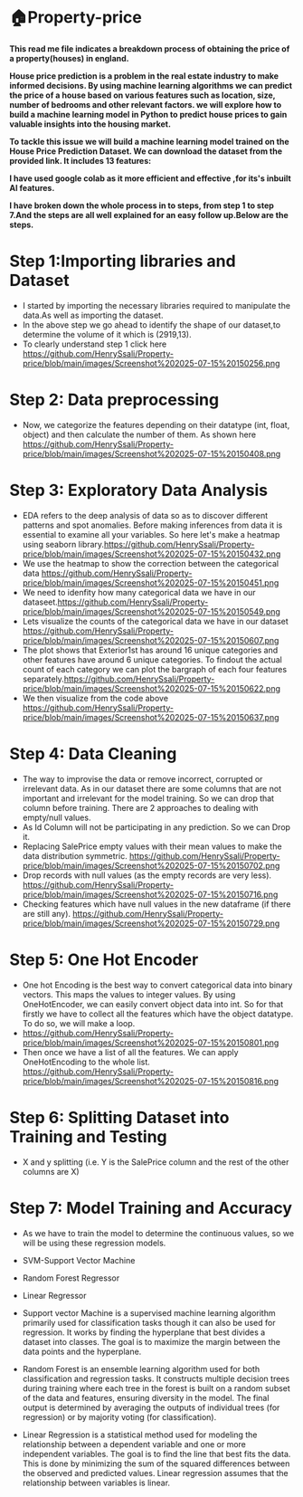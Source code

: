  # 🏠Property-price
 __This read me file indicates a breakdown process of obtaining the price of a property(houses) in england.__
 
 __House price prediction is a problem in the real estate industry to make informed decisions. By using machine learning algorithms we can predict the price of a house based on various features such as location, size, number of bedrooms and other relevant factors.  we will explore how to build a machine learning model in Python to predict house prices to gain valuable insights into the housing market.__
 
__To tackle this issue we will build a machine learning model trained on the House Price Prediction Dataset. We can download the dataset from the provided link. It includes 13 features:__

 __I have used google colab as it more efficient and effective ,for its's inbuilt AI features.__
 
 __I have broken down the whole process in to steps, from step 1 to step 7.And the steps are all well explained for an easy follow up.Below are the steps.__

 # Step 1:Importing libraries and Dataset
* I started by importing the necessary libraries required to manipulate the data.As well as    importing the dataset.
* In the above step we go ahead to identify the shape of our dataset,to determine the volume of it which is (2919,13).
* To clearly understand step 1 click here https://github.com/HenrySsali/Property-price/blob/main/images/Screenshot%202025-07-15%20150256.png
# Step 2: Data preprocessing
* Now, we categorize the features depending on their datatype (int, float, object) and then calculate the number of them. As shown here https://github.com/HenrySsali/Property-price/blob/main/images/Screenshot%202025-07-15%20150408.png
# Step 3: Exploratory Data Analysis
* EDA refers to the deep analysis of data so as to discover different patterns and spot anomalies. Before making inferences from data it is essential to examine all your variables. So here let's make a heatmap using seaborn library.https://github.com/HenrySsali/Property-price/blob/main/images/Screenshot%202025-07-15%20150432.png
* We use the heatmap to show the correction between the categorical data 
 https://github.com/HenrySsali/Property-price/blob/main/images/Screenshot%202025-07-15%20150451.png
* We need to idenfity how many categorical data we have in our dataseet.https://github.com/HenrySsali/Property-price/blob/main/images/Screenshot%202025-07-15%20150549.png
*  Lets visualize the counts of the categorical data we have in our dataset  https://github.com/HenrySsali/Property-price/blob/main/images/Screenshot%202025-07-15%20150607.png
*  The plot shows that Exterior1st has around 16 unique categories and other features have around  6 unique categories. To findout the actual count of each category we can plot the bargraph of each four features separately.https://github.com/HenrySsali/Property-price/blob/main/images/Screenshot%202025-07-15%20150622.png
*  We then visualize from the code above https://github.com/HenrySsali/Property-price/blob/main/images/Screenshot%202025-07-15%20150637.png
# Step 4: Data Cleaning 
* The way to improvise the data or remove incorrect, corrupted or irrelevant data. As in our dataset there are some columns that are not important and irrelevant for the model training. So we can drop that column before training. There are 2 approaches to dealing with empty/null values.
* As Id Column will not be participating in any prediction. So we can Drop it.
* Replacing SalePrice empty values with their mean values to make the data distribution symmetric. https://github.com/HenrySsali/Property-price/blob/main/images/Screenshot%202025-07-15%20150702.png
* Drop records with null values (as the empty records are very less).
  https://github.com/HenrySsali/Property-price/blob/main/images/Screenshot%202025-07-15%20150716.png
* Checking features which have null values in the new dataframe (if there are still any).
  https://github.com/HenrySsali/Property-price/blob/main/images/Screenshot%202025-07-15%20150729.png
# Step 5: One Hot Encoder 
* One hot Encoding is the best way to convert categorical data into binary vectors. This maps the values to integer values. By using OneHotEncoder, we can easily convert object data into int. So for that firstly we have to collect all the features which have the object datatype. To do so, we will make a loop.
* https://github.com/HenrySsali/Property-price/blob/main/images/Screenshot%202025-07-15%20150801.png
* Then once we have a list of all the features. We can apply OneHotEncoding to the whole list.
  https://github.com/HenrySsali/Property-price/blob/main/images/Screenshot%202025-07-15%20150816.png
# Step 6: Splitting Dataset into Training and Testing 
* X and y splitting (i.e. Y is the SalePrice column and the rest of the other columns are X)
# Step 7: Model Training and Accuracy 
* As we have to train the model to determine the continuous values, so we will be using these regression models.

* SVM-Support Vector Machine
* Random Forest Regressor
* Linear Regressor
* Support vector Machine is a supervised machine learning algorithm primarily used for classification tasks though it can also be used for regression. It works by finding the hyperplane that best divides a dataset into classes. The goal is to maximize the margin between the data points and the hyperplane.
* Random Forest is an ensemble learning algorithm used for both classification and regression tasks. It constructs multiple decision trees during training where each tree in the forest is built on a random subset of the data and features, ensuring diversity in the model. The final output is determined by averaging the outputs of individual trees (for regression) or by majority voting (for classification).
* Linear Regression is a statistical method used for modeling the relationship between a dependent variable and one or more independent variables. The goal is to find the line that best fits the data. This is done by minimizing the sum of the squared differences between the observed and predicted values. Linear regression assumes that the relationship between variables is linear.


 
